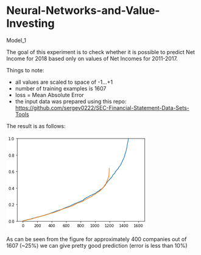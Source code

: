 # Neural-Networks-and-Value-Investing

Model_1

The goal of this experiment is to check whether it is possible to predict Net Income for 2018 based only on values of Net Incomes for 2011-2017.

Things to note:
- all values are scaled to space of -1...+1
- number of training examples is 1607
- loss = Mean Absolute Error
- the input data was prepared using this repo: https://github.com/sergey0222/SEC-Financial-Statement-Data-Sets-Tools

The result is as follows:

![Fig.1](https://github.com/sergey0222/Neural-Networks-and-Value-Investing/blob/master/fig/model_1_figure.png)

As can be seen from the figure for approximately 400 companies out of 1607 (~25%) we can give pretty good prediction (error is less than 10%)
